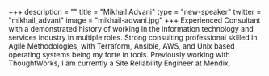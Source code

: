 +++
description = ""
title = "Mikhail Advani"
type = "new-speaker"
twitter = "mikhail_advani"
image = "mikhail-advani.jpg"
+++
Experienced Consultant with a demonstrated history of working in the information technology
and services industry in multiple roles. Strong consulting professional skilled in Agile
Methodologies, with Terraform, Ansible, AWS, and Unix based operating systems being my
forte in tools. Previously working with ThoughtWorks, I am currently a Site Reliability
Engineer at Mendix.